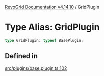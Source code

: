 [RevoGrid Documentation v4.14.10](README.md) / GridPlugin

# Type Alias: GridPlugin

```ts
type GridPlugin: typeof BasePlugin;
```

## Defined in

[src/plugins/base.plugin.ts:102](https://github.com/revolist/revogrid/blob/f8d663f4e4ad146b94baf570f65efe48aaaeae09/src/plugins/base.plugin.ts#L102)
